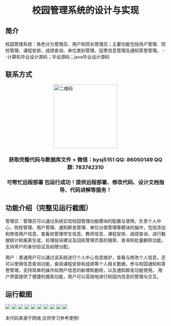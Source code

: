 <p><h1 align="center">校园管理系统的设计与实现</h1></p>

## 简介
校园管理系统：角色分为管理员、用户和院长管理员；主要功能包括用户管理、院校管理、课程安排、成绩查询、单位类别管理、投票信息管理及通知答卷管理。    --计算机毕业设计源码；毕设源码；java毕业设计源码


## 联系方式
<img src="https://bs-1329754181.cos.ap-shanghai.myqcloud.com/wx.jpg" alt="二维码" style="display: block; margin: 0 auto;" width="200px">
<p><h3 align="center">获取完整代码与数据库文件 + 微信：bysj5151 QQ: 86050149 QQ群: 783742310</h3></p>
<p><h3 align="center">可帮忙远程部署 包运行成功！提供远程部署、修改代码、设计文档指导、代码讲解等服务！</h3></p>

## 功能介绍（完整见运行截图）
管理员：管理员可以通过系统实现校园管理功能模块的配置与使用，负责个人中心、院校管理、用户管理、通知群发管理、单位分类管理等模块的操作，包括添加和修改用户信息、查看和管理学生信息、教师信息、课程安排、成绩查询，进行数据统计和报表生成，处理投诉建议及回执管理页面的搜索、查询和批量删除功能，支持用户的身份验证及权限分配。 

用户：普通用户可以通过该系统进行个人中心信息维护，查看与修改个人信息，还可以使用信息查询功能，查阅课程安排和成绩等个人相关数据，参与校园通知和答卷管理，支持简单的操作如用户信息的新增和删除，以及通知群发功能使用。 用户界面提供了便捷的搜索功能，用户可以高效地进行校园内信息的管理与交互。


## 运行截图
![](https://bs-1329754181.cos.ap-shanghai.myqcloud.com/spring/CampusManagementSystemDesignAndImplementation/img/001.jpg)
![](https://bs-1329754181.cos.ap-shanghai.myqcloud.com/spring/CampusManagementSystemDesignAndImplementation/img/002.jpg)
![](https://bs-1329754181.cos.ap-shanghai.myqcloud.com/spring/CampusManagementSystemDesignAndImplementation/img/003.jpg)
![](https://bs-1329754181.cos.ap-shanghai.myqcloud.com/spring/CampusManagementSystemDesignAndImplementation/img/004.jpg)
![](https://bs-1329754181.cos.ap-shanghai.myqcloud.com/spring/CampusManagementSystemDesignAndImplementation/img/005.jpg)
![](https://bs-1329754181.cos.ap-shanghai.myqcloud.com/spring/CampusManagementSystemDesignAndImplementation/img/006.jpg)
![](https://bs-1329754181.cos.ap-shanghai.myqcloud.com/spring/CampusManagementSystemDesignAndImplementation/img/007.jpg)
![](https://bs-1329754181.cos.ap-shanghai.myqcloud.com/spring/CampusManagementSystemDesignAndImplementation/img/008.jpg)
![](https://bs-1329754181.cos.ap-shanghai.myqcloud.com/spring/CampusManagementSystemDesignAndImplementation/img/009.jpg)
![](https://bs-1329754181.cos.ap-shanghai.myqcloud.com/spring/CampusManagementSystemDesignAndImplementation/img/010.jpg)

<p>本代码来源于网络,仅供学习参考使用!</p>
